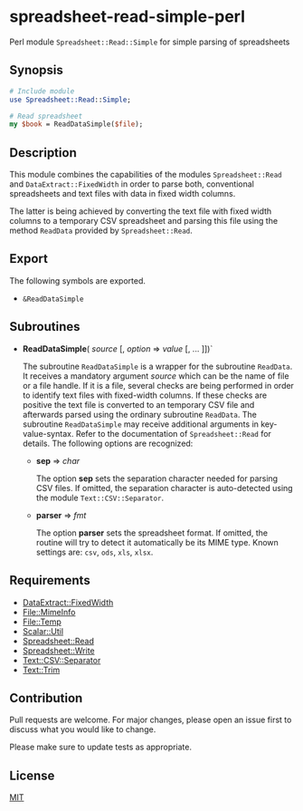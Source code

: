 # spreadsheet-read-simple-perl

Perl module `Spreadsheet::Read::Simple` for simple parsing of spreadsheets


## Synopsis

```perl
# Include module
use Spreadsheet::Read::Simple;

# Read spreadsheet
my $book = ReadDataSimple($file);
```


## Description

This module combines the capabilities of the modules `Spreadsheet::Read`
and `DataExtract::FixedWidth` in order to parse both, conventional
spreadsheets and text files with data in fixed width columns.

The latter is being achieved by converting the text file with fixed
width columns to a temporary CSV spreadsheet and parsing this file using
the method `ReadData` provided by `Spreadsheet::Read`.

## Export

The following symbols are exported.

+ `&ReadDataSimple`

## Subroutines

+ **ReadDataSimple**( *source* [, _option_ => _value_ [, ... ]])`

  The subroutine `ReadDataSimple` is a wrapper for the subroutine `ReadData`.
  It receives a mandatory argument _source_ which can be the name of file or
  a file handle. If it is a file, several checks are being performed in order
  to identify text files with fixed-width columns. If these checks are positive
  the text file is converted to an temporary CSV file and afterwards parsed
  using the ordinary subroutine `ReadData`. The subroutine `ReadDataSimple`
  may receive additional arguments in key-value-syntax. Refer to the
  documentation of `Spreadsheet::Read` for details.  The following options
  are recognized:

  + **sep** => _char_

    The option **sep** sets the separation character needed for parsing
    CSV files. If omitted, the separation character is auto-detected
    using the module `Text::CSV::Separator`.

  + **parser** => _fmt_

    The option **parser** sets the spreadsheet format. If omitted, the
    routine will try to detect it automatically be its MIME type.
    Known settings are: `csv`, `ods`, `xls`, `xlsx`.


## Requirements

+ [DataExtract::FixedWidth](https://metacpan.org/pod/DataExtract::FixedWidth)
+ [File::MimeInfo](https://metacpan.org/pod/File::MimeInfo)
+ [File::Temp](https://metacpan.org/pod/File::Temp)
+ [Scalar::Util](https://metacpan.org/pod/Scalar::Util)
+ [Spreadsheet::Read](https://metacpan.org/pod/Spreadsheet::Read)
+ [Spreadsheet::Write](https://metacpan.org/pod/Spreadsheet::Write)
+ [Text::CSV::Separator](https://metacpan.org/pod/Text::CSV::Separator)
+ [Text::Trim](https://metacpan.org/pod/Text::Trim)


## Contribution

Pull requests are welcome.  For major changes, please open an issue first to discuss what you would like to change.

Please make sure to update tests as appropriate.


## License

[MIT](https://choosealicense.com/licenses/mit/)
